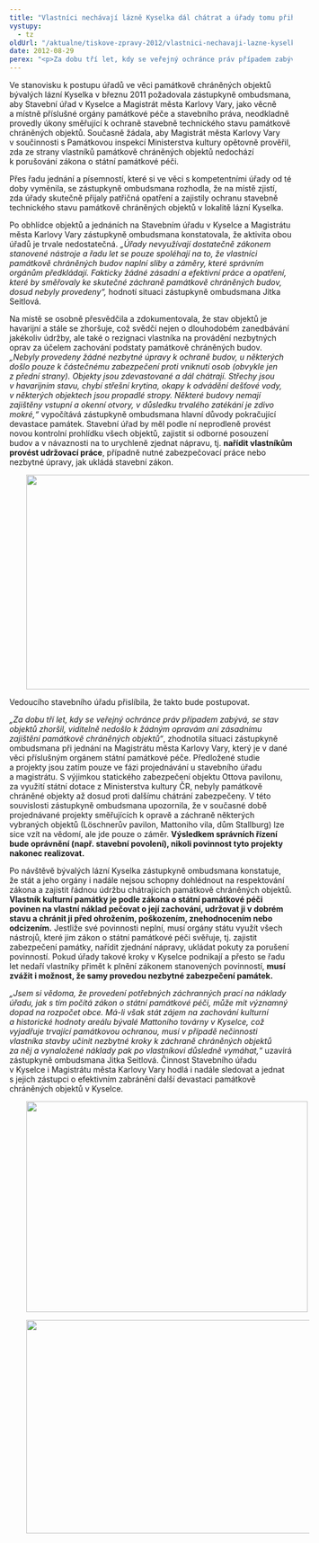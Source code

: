 ```yaml
---
title: "Vlastníci nechávají lázně Kyselka dál chátrat a úřady tomu přihlížejí"
vystupy:
  - tz
oldUrl: "/aktualne/tiskove-zpravy-2012/vlastnici-nechavaji-lazne-kyselka-dal-chatrat-a-urady-tomu-prihlizeji"
date: 2012-08-29
perex: "<p>Za dobu tří let, kdy se veřejný ochránce práv případem zabývá, se stav objektů bývalých lázní v Kyselce zhoršil. Žádné zásadní a efektivní práce, které by směřovaly ke skutečné záchraně památek, dosud nebyly provedeny.</p>"
---
```


<!-- imported from the old website -->

<p>Ve stanovisku k postupu úřadů ve věci památkově chráněných objektů bývalých lázní Kyselka v březnu 2011 požadovala zástupkyně ombudsmana, aby Stavební úřad v Kyselce a Magistrát města Karlovy Vary, jako věcně a místně příslušné orgány památkové péče a stavebního práva, neodkladně provedly úkony směřující k ochraně stavebně technického stavu památkově chráněných objektů. Současně žádala, aby Magistrát města Karlovy Vary v součinnosti s Památkovou inspekcí Ministerstva kultury opětovně prověřil, zda ze strany vlastníků památkově chráněných objektů nedochází k porušování zákona o státní památkové péči.</p><p>Přes řadu jednání a písemností, které si ve věci s kompetentními úřady od té doby vyměnila, se zástupkyně ombudsmana rozhodla, že na místě zjistí, zda úřady skutečně přijaly patřičná opatření a zajistily ochranu stavebně technického stavu památkově chráněných objektů v lokalitě lázní Kyselka. </p><p>Po obhlídce objektů a jednáních na Stavebním úřadu v Kyselce a Magistrátu města Karlovy Vary zástupkyně ombudsmana konstatovala, že aktivita obou úřadů je trvale nedostatečná. <em>„Úřady nevyužívají dostatečně zákonem stanovené nástroje a řadu let se pouze spoléhají na to, že vlastníci památkově chráněných budov naplní sliby a záměry, které správním orgánům předkládají. Fakticky žádné zásadní a efektivní práce a opatření, které by směřovaly ke skutečné záchraně památkově chráněných budov, dosud nebyly provedeny“,</em> hodnotí situaci zástupkyně ombudsmana Jitka Seitlová.</p><p>Na místě se osobně přesvědčila a zdokumentovala, že stav objektů je havarijní a stále se zhoršuje, což svědčí nejen o dlouhodobém zanedbávání jakékoliv údržby, ale také o rezignaci vlastníka na provádění nezbytných oprav za účelem zachování podstaty památkově chráněných budov. <em>„Nebyly provedeny žádné nezbytné úpravy k ochraně budov, u některých došlo pouze k částečnému zabezpečení proti vniknutí osob (obvykle jen z přední strany). Objekty jsou zdevastované a dál chátrají. Střechy jsou v havarijním stavu, chybí střešní krytina, okapy k odvádění dešťové vody, v některých objektech jsou propadlé stropy. Některé budovy nemají zajištěny vstupní a okenní otvory, v důsledku trvalého zatékání je zdivo mokré,“</em> vypočítává zástupkyně ombudsmana hlavní důvody pokračující devastace památek. Stavební úřad by měl podle ní neprodleně provést novou kontrolní prohlídku všech objektů, zajistit si odborné posouzení budov a v návaznosti na to urychleně zjednat nápravu, tj. <strong>nařídit vlastníkům provést udržovací práce</strong>, případně nutné zabezpečovací práce nebo nezbytné úpravy, jak ukládá stavební zákon. </p><p><img src="/uploads-import/img/Akce2012/Stallburg-2.JPG" alt="" style="BORDER-BOTTOM-COLOR: ; BORDER-TOP-COLOR: ; PADDING-LEFT: 30px; BORDER-RIGHT-COLOR: ; BORDER-LEFT-COLOR: " title="Stallburg (zezadu) - havarijní stav střechy" height="382" width="509" /></p><p>Vedoucího stavebního úřadu přislíbila, že takto bude postupovat.</p><p><em>„Za dobu tří let, kdy se veřejný ochránce práv případem zabývá, se stav objektů zhoršil, viditelně nedošlo k žádným opravám ani zásadnímu zajištění památkově chráněných objektů“</em>, zhodnotila situaci zástupkyně ombudsmana při jednání na Magistrátu města Karlovy Vary, který je v dané věci příslušným orgánem státní památkové péče. Předložené studie a projekty jsou zatím pouze ve fázi projednávání u stavebního úřadu a magistrátu. S výjimkou statického zabezpečení objektu Ottova pavilonu, za využití státní dotace z Ministerstva kultury ČR, nebyly památkově chráně<a name="_GoBack"></a>né objekty až dosud proti dalšímu chátrání zabezpečeny. V této souvislosti zástupkyně ombudsmana upozornila, že v současné době projednávané projekty směřujících k opravě a záchraně některých vybraných objektů (Löschnerův pavilon, Mattoniho vila, dům Stallburg) lze sice vzít na vědomí, ale jde pouze o záměr. <strong>Výsledkem správních řízení bude oprávnění (např. stavební povolení), nikoli povinnost tyto projekty nakonec realizovat.</strong></p><p>Po návštěvě bývalých lázní Kyselka zástupkyně ombudsmana konstatuje, že stát a jeho orgány i nadále nejsou schopny dohlédnout na respektování zákona a zajistit řádnou údržbu chátrajících památkově chráněných objektů. <strong>Vlastník kulturní památky je podle zákona o státní památkové péči povinen na vlastní náklad pečovat o její zachování, udržovat ji v dobrém stavu a chránit ji před ohrožením, poškozením, znehodnocením nebo odcizením.</strong> Jestliže své povinnosti neplní, musí orgány státu využít všech nástrojů, které jim zákon o státní památkové péči svěřuje, tj. zajistit zabezpečení památky, nařídit zjednání nápravy, ukládat pokuty za porušení povinností. Pokud úřady takové kroky v Kyselce podnikají a přesto se řadu let nedaří vlastníky přimět k plnění zákonem stanovených povinností, <strong>musí zvážit i možnost, že samy provedou nezbytné zabezpečení památek.</strong></p><p><em>„Jsem si vědoma, že provedení potřebných záchranných prací na náklady úřadu, jak s tím počítá zákon o státní památkové péči, může mít významný dopad na rozpočet obce. Má-li však stát zájem na zachování kulturní a historické hodnoty areálu bývalé Mattoniho továrny v Kyselce, což vyjadřuje trvající památkovou ochranou, musí v případě nečinnosti vlastníka stavby učinit nezbytné kroky k záchraně chráněných objektů za něj a vynaložené náklady pak po vlastníkovi důsledně vymáhat,“</em> uzavírá zástupkyně ombudsmana Jitka Seitlová. Činnost Stavebního úřadu v Kyselce i Magistrátu města Karlovy Vary hodlá i nadále sledovat a jednat s jejich zástupci o efektivním zabránění další devastaci památkově chráněných objektů v Kyselce.</p><p><img src="/uploads-import/img/Akce2012/Stallburg.JPG" alt="" style="BORDER-BOTTOM-COLOR: ; BORDER-TOP-COLOR: ; PADDING-LEFT: 30px; BORDER-RIGHT-COLOR: ; BORDER-LEFT-COLOR: " title="Stallburg" height="375" width="501" /></p><p><img src="/uploads-import/img/Akce2012/Vileminka.JPG" alt="" style="BORDER-BOTTOM-COLOR: ; BORDER-TOP-COLOR: ; PADDING-LEFT: 30px; BORDER-RIGHT-COLOR: ; BORDER-LEFT-COLOR: " title="Vilemínka" height="380" width="507" /></p>
